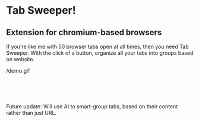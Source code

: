# Tab Sweeper!
## Extension for chromium-based browsers

If you're like me with 50 browser tabs open at all times, then you need Tab Sweeper. With the click of a button, organize all your tabs into groups based on website.
<br/>

/demo.gif

<br/><br/><br/>

Future update:
Will use AI to smart-group tabs, based on their content rather than just URL.
